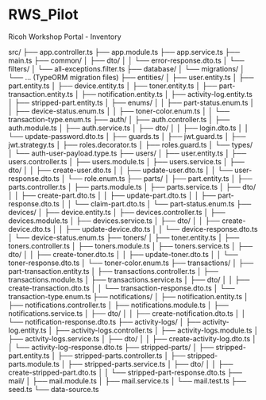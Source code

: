 # RWS_Pilot
Ricoh Workshop Portal - Inventory


src/
├── app.controller.ts
├── app.module.ts
├── app.service.ts
├── main.ts
├── common/
│   ├── dto/
│   │   └── error-response.dto.ts
│   └── filters/
│       └── all-exceptions.filter.ts
├── database/
│   └── migrations/
│       └── ... (TypeORM migration files)
├── entities/
│   ├── user.entity.ts
│   ├── part.entity.ts
│   ├── device.entity.ts
│   ├── toner.entity.ts
│   ├── part-transaction.entity.ts
│   ├── notification.entity.ts
│   ├── activity-log.entity.ts
│   ├── stripped-part.entity.ts
│   ├── enums/
│   │   ├── part-status.enum.ts
│   │   ├── device-status.enum.ts
│   │   ├── toner-color.enum.ts
│   │   └── transaction-type.enum.ts
├── auth/
│   ├── auth.controller.ts
│   ├── auth.module.ts
│   ├── auth.service.ts
│   ├── dto/
│   │   ├── login.dto.ts
│   │   └── update-password.dto.ts
│   ├── guards.ts
│   ├── jwt.guard.ts
│   ├── jwt.strategy.ts
│   ├── roles.decorator.ts
│   ├── roles.guard.ts
│   └── types/
│       └── auth-user-payload.type.ts
├── users/
│   ├── user.entity.ts
│   ├── users.controller.ts
│   ├── users.module.ts
│   ├── users.service.ts
│   ├── dto/
│   │   ├── create-user.dto.ts
│   │   ├── update-user.dto.ts
│   │   └── user-response.dto.ts
│   └── role.enum.ts
├── parts/
│   ├── part.entity.ts
│   ├── parts.controller.ts
│   ├── parts.module.ts
│   ├── parts.service.ts
│   ├── dto/
│   │   ├── create-part.dto.ts
│   │   ├── update-part.dto.ts
│   │   ├── part-response.dto.ts
│   │   └── claim-part.dto.ts
│   └── part-status.enum.ts
├── devices/
│   ├── device.entity.ts
│   ├── devices.controller.ts
│   ├── devices.module.ts
│   ├── devices.service.ts
│   ├── dto/
│   │   ├── create-device.dto.ts
│   │   ├── update-device.dto.ts
│   │   └── device-response.dto.ts
│   └── device-status.enum.ts
├── toners/
│   ├── toner.entity.ts
│   ├── toners.controller.ts
│   ├── toners.module.ts
│   ├── toners.service.ts
│   ├── dto/
│   │   ├── create-toner.dto.ts
│   │   ├── update-toner.dto.ts
│   │   └── toner-response.dto.ts
│   └── toner-color.enum.ts
├── transactions/
│   ├── part-transaction.entity.ts
│   ├── transactions.controller.ts
│   ├── transactions.module.ts
│   ├── transactions.service.ts
│   ├── dto/
│   │   ├── create-transaction.dto.ts
│   │   └── transaction-response.dto.ts
│   └── transaction-type.enum.ts
├── notifications/
│   ├── notification.entity.ts
│   ├── notifications.controller.ts
│   ├── notifications.module.ts
│   ├── notifications.service.ts
│   ├── dto/
│   │   ├── create-notification.dto.ts
│   │   └── notification-response.dto.ts
├── activity-logs/
│   ├── activity-log.entity.ts
│   ├── activity-logs.controller.ts
│   ├── activity-logs.module.ts
│   ├── activity-logs.service.ts
│   ├── dto/
│   │   ├── create-activity-log.dto.ts
│   │   └── activity-log-response.dto.ts
├── stripped-parts/
│   ├── stripped-part.entity.ts
│   ├── stripped-parts.controller.ts
│   ├── stripped-parts.module.ts
│   ├── stripped-parts.service.ts
│   ├── dto/
│   │   ├── create-stripped-part.dto.ts
│   │   └── stripped-part-response.dto.ts
├── mail/
│   ├── mail.module.ts
│   ├── mail.service.ts
│   └── mail.test.ts
├── seed.ts
└── data-source.ts